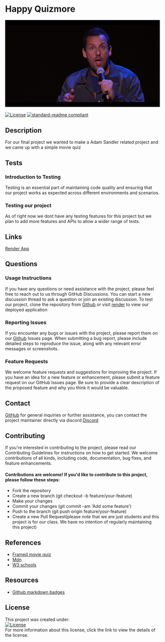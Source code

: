 
# Happy Quizmore
<!-- leave this blank -->
![Banner](./assets/Sandman2.jpg)

[![License](https://img.shields.io/badge/License-MIT-yellow.svg)](https://opensource.org/licenses/MIT)
[![standard-readme compliant](https://img.shields.io/badge/readme%20style-standard-brightgreen.svg?style=flat-square)](https://github.com/RichardLitt/standard-readme)


## Description 
For our final project we wanted to make a Adam Sandler related project and we came up with a simple movie quiz

## Tests 

<!-- leave this blank -->

### Introduction to Testing
Testing is an essential part of maintaining code quality and ensuring that our project works as expected across different environments and scenarios. <!-- leave this blank -->

### Testing our project
As of right now we dont have any testing features for this project but we plan to add more features and APIs to allow a wider range of tests. <!-- leave this blank -->

## Links
[Render App](https://happy-quizmore.onrender.com)


## Questions

<!-- leave this blank -->

### Usage Instructions
If you have any questions or need assistance with the project, please feel free to reach out to us through GitHub Discussions. You can start a new discussion thread to ask a question or join an existing discussion. To test our project, clone the repository from [Github](https://github.com/djinjones/Happy-Quizmore) or visit [render](https://happy-quizmore.onrender.com) to view our deployed application<!-- leave this blank -->

### Reporting Issues
If you encounter any bugs or issues with the project, please report them on our [Github](https://github.com/djinjones/Happy-Quizmore/issues) Issues page. When submitting a bug report, please include detailed steps to reproduce the issue, along with any relevant error messages or screenshots. <!-- change url link for each project -->

### Feature Requests
We welcome feature requests and suggestions for improving the project. If you have an idea for a new feature or enhancement, please submit a feature request on our GitHub Issues page. Be sure to provide a clear description of the proposed feature and why you think it would be valuable. <!-- leave this blank -->

## Contact
[GitHub](https://github.com/djinjones) for general inquiries or further assistance, you can contact the project maintainer directly via discord [Discord](https://discordapp.com/users/rexzeri) <!-- leave this blank -->

## Contributing
If you're interested in contributing to the project, please read our Contributing Guidelines for instructions on how to get started. We welcome contributions of all kinds, including code, documentation, bug fixes, and feature enhancements. <!-- leave this blank -->

#### Contributions are welcome! If you'd like to contribute to this project, please follow these steps:
<!-- leave this blank -->
  - Fork the repository
  - Create a new branch (git checkout -b feature/your-feature)
  - Make your changes
  - Commit your changes (git commit -am 'Add some feature')
  - Push to the branch (git push origin feature/your-feature)
  - Create a new Pull Request(please note that we are just students and this project is for our class. We have no intention of regularly maintaining this project)

## References

- [Framed movie quiz](https://framed.wtf)
- [Mdn](https://developer.mozilla.org/en-US/)
- [W3 schools](https://www.w3schools.com)

## Resources

- [Github markdown badges](https://ileriayo.github.io/markdown-badges/)

## License
<!-- leave this blank -->
This project was created under:<br>
[![License](https://img.shields.io/badge/License-MIT-yellow.svg)](https://opensource.org/licenses/MIT) <br>
For more information about this license, click the link to view the details of the license.
